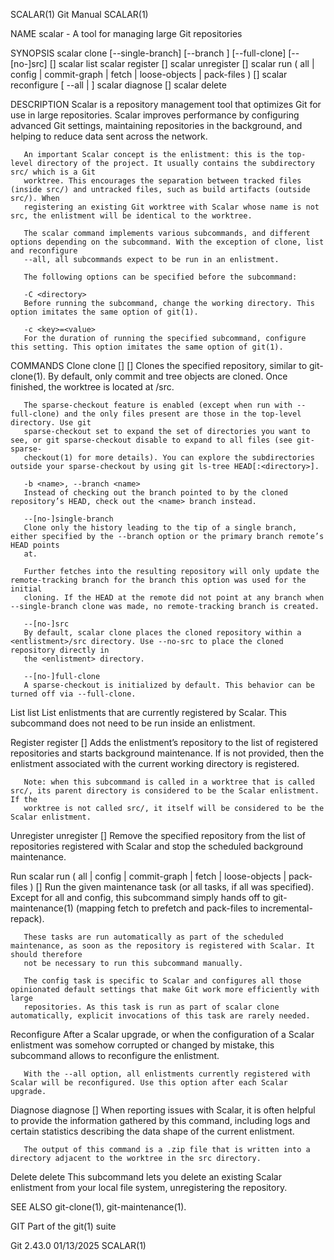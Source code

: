 SCALAR(1)								  Git Manual								     SCALAR(1)

NAME
       scalar - A tool for managing large Git repositories

SYNOPSIS
       scalar clone [--single-branch] [--branch <main-branch>] [--full-clone]
	       [--[no-]src] <url> [<enlistment>]
       scalar list
       scalar register [<enlistment>]
       scalar unregister [<enlistment>]
       scalar run ( all | config | commit-graph | fetch | loose-objects | pack-files ) [<enlistment>]
       scalar reconfigure [ --all | <enlistment> ]
       scalar diagnose [<enlistment>]
       scalar delete <enlistment>

DESCRIPTION
       Scalar is a repository management tool that optimizes Git for use in large repositories. Scalar improves performance by configuring advanced Git
       settings, maintaining repositories in the background, and helping to reduce data sent across the network.

       An important Scalar concept is the enlistment: this is the top-level directory of the project. It usually contains the subdirectory src/ which is a Git
       worktree. This encourages the separation between tracked files (inside src/) and untracked files, such as build artifacts (outside src/). When
       registering an existing Git worktree with Scalar whose name is not src, the enlistment will be identical to the worktree.

       The scalar command implements various subcommands, and different options depending on the subcommand. With the exception of clone, list and reconfigure
       --all, all subcommands expect to be run in an enlistment.

       The following options can be specified before the subcommand:

       -C <directory>
	   Before running the subcommand, change the working directory. This option imitates the same option of git(1).

       -c <key>=<value>
	   For the duration of running the specified subcommand, configure this setting. This option imitates the same option of git(1).

COMMANDS
   Clone
       clone [<options>] <url> [<enlistment>]
	   Clones the specified repository, similar to git-clone(1). By default, only commit and tree objects are cloned. Once finished, the worktree is
	   located at <enlistment>/src.

	   The sparse-checkout feature is enabled (except when run with --full-clone) and the only files present are those in the top-level directory. Use git
	   sparse-checkout set to expand the set of directories you want to see, or git sparse-checkout disable to expand to all files (see git-sparse-
	   checkout(1) for more details). You can explore the subdirectories outside your sparse-checkout by using git ls-tree HEAD[:<directory>].

       -b <name>, --branch <name>
	   Instead of checking out the branch pointed to by the cloned repository’s HEAD, check out the <name> branch instead.

       --[no-]single-branch
	   Clone only the history leading to the tip of a single branch, either specified by the --branch option or the primary branch remote’s HEAD points
	   at.

	   Further fetches into the resulting repository will only update the remote-tracking branch for the branch this option was used for the initial
	   cloning. If the HEAD at the remote did not point at any branch when --single-branch clone was made, no remote-tracking branch is created.

       --[no-]src
	   By default, scalar clone places the cloned repository within a <entlistment>/src directory. Use --no-src to place the cloned repository directly in
	   the <enlistment> directory.

       --[no-]full-clone
	   A sparse-checkout is initialized by default. This behavior can be turned off via --full-clone.

   List
       list
	   List enlistments that are currently registered by Scalar. This subcommand does not need to be run inside an enlistment.

   Register
       register [<enlistment>]
	   Adds the enlistment’s repository to the list of registered repositories and starts background maintenance. If <enlistment> is not provided, then
	   the enlistment associated with the current working directory is registered.

	   Note: when this subcommand is called in a worktree that is called src/, its parent directory is considered to be the Scalar enlistment. If the
	   worktree is not called src/, it itself will be considered to be the Scalar enlistment.

   Unregister
       unregister [<enlistment>]
	   Remove the specified repository from the list of repositories registered with Scalar and stop the scheduled background maintenance.

   Run
       scalar run ( all | config | commit-graph | fetch | loose-objects | pack-files ) [<enlistment>]
	   Run the given maintenance task (or all tasks, if all was specified). Except for all and config, this subcommand simply hands off to git-
	   maintenance(1) (mapping fetch to prefetch and pack-files to incremental-repack).

	   These tasks are run automatically as part of the scheduled maintenance, as soon as the repository is registered with Scalar. It should therefore
	   not be necessary to run this subcommand manually.

	   The config task is specific to Scalar and configures all those opinionated default settings that make Git work more efficiently with large
	   repositories. As this task is run as part of scalar clone automatically, explicit invocations of this task are rarely needed.

   Reconfigure
       After a Scalar upgrade, or when the configuration of a Scalar enlistment was somehow corrupted or changed by mistake, this subcommand allows to
       reconfigure the enlistment.

       With the --all option, all enlistments currently registered with Scalar will be reconfigured. Use this option after each Scalar upgrade.

   Diagnose
       diagnose [<enlistment>]
	   When reporting issues with Scalar, it is often helpful to provide the information gathered by this command, including logs and certain statistics
	   describing the data shape of the current enlistment.

	   The output of this command is a .zip file that is written into a directory adjacent to the worktree in the src directory.

   Delete
       delete <enlistment>
	   This subcommand lets you delete an existing Scalar enlistment from your local file system, unregistering the repository.

SEE ALSO
       git-clone(1), git-maintenance(1).

GIT
       Part of the git(1) suite

Git 2.43.0								  01/13/2025								     SCALAR(1)
